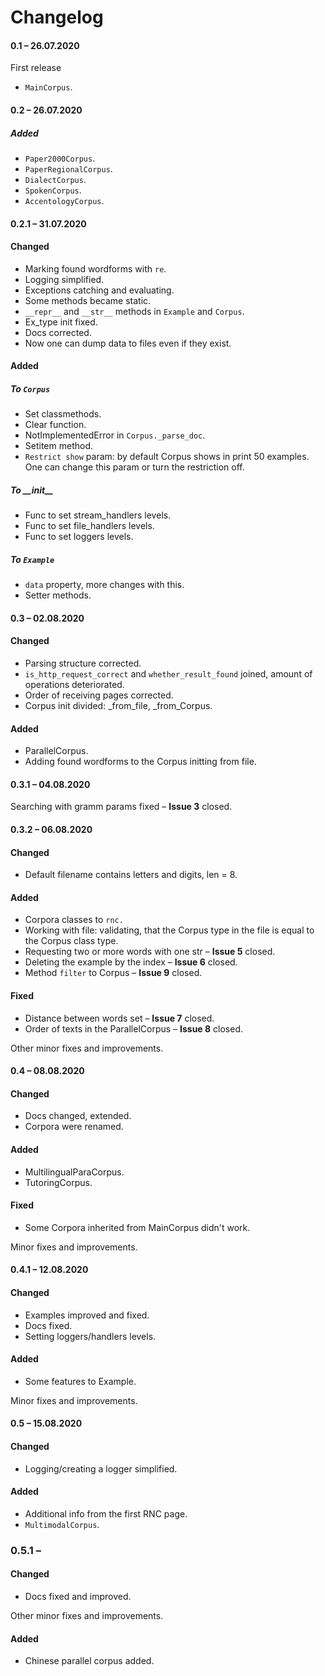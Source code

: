 # Changelog

#### 0.1 – 26.07.2020
First release
* `MainCorpus`.


#### 0.2 – 26.07.2020
##### Added
* `Paper2000Corpus`.
* `PaperRegionalCorpus`.
* `DialectCorpus`.
* `SpokenCorpus`.
* `AccentologyCorpus`.


#### 0.2.1 – 31.07.2020
#### Changed
* Marking found wordforms with `re`.
* Logging simplified.
* Exceptions catching and evaluating.
* Some methods became static.
* `__repr__` and `__str__` methods in `Example` and `Corpus`.
* Ex_type init fixed. 
* Docs corrected.
* Now one can dump data to files even if they exist.


#### Added
##### To `Corpus`
* Set classmethods.
* Clear function.
* NotImplementedError in `Corpus._parse_doc`.
* Setitem method.
* `Restrict show` param: by default Corpus shows in print 50 examples. 
One can change this param or turn the restriction off.


##### To \_\_init__
* Func to set stream_handlers levels.
* Func to set file_handlers levels.
* Func to set loggers levels.

##### To `Example`
* `data` property, more changes with this.
* Setter methods.


#### 0.3 – 02.08.2020
#### Changed
* Parsing structure corrected.
* `is_http_request_correct` and `whether_result_found` joined, amount of operations deteriorated.
* Order of receiving pages corrected.
* Corpus init divided: _from_file, _from_Corpus.
 
#### Added
* ParallelCorpus.
* Adding found wordforms to the Corpus initting from file.


#### 0.3.1 – 04.08.2020
Searching with gramm params fixed – **Issue 3** closed.


#### 0.3.2 – 06.08.2020
#### Changed
* Default filename contains letters and digits, len = 8.

#### Added
* Corpora classes to `rnc.`
* Working with file: validating, that the Corpus type in the file
is equal to the Corpus class type.   
* Requesting two or more words with one str – **Issue 5** closed.
* Deleting the example by the index – **Issue 6** closed.
* Method `filter` to Corpus – **Issue 9** closed. 

#### Fixed
* Distance between words set – **Issue 7** closed. 
* Order of texts in the ParallelCorpus – **Issue 8** closed.

Other minor fixes and improvements.


#### 0.4 – 08.08.2020
#### Changed
* Docs changed, extended.
* Corpora were renamed.
 
#### Added
* MultilingualParaCorpus.
* TutoringCorpus.

#### Fixed
* Some Corpora inherited from MainCorpus didn't work.

Minor fixes and improvements.


#### 0.4.1 – 12.08.2020 
#### Changed
* Examples improved and fixed.
* Docs fixed.
* Setting loggers/handlers levels. 

#### Added
* Some features to Example.

Minor fixes and improvements.


#### 0.5 – 15.08.2020
#### Changed
* Logging/creating a logger simplified.

#### Added
* Additional info from the first RNC page.
* `MultimodalCorpus`.

### 0.5.1 –
#### Changed
* Docs fixed and improved.

Other minor fixes and improvements.
#### Added
* Chinese parallel corpus added.
